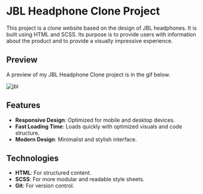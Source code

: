 # JBL Headphone Clone Project

This project is a clone website based on the design of JBL headphones. It is built using HTML and SCSS. Its purpose is to provide users with information about the product and to provide a visually impressive experience.

## Preview

A preview of my JBL Headphone Clone project is in the gif below.

![jbl](https://github.com/user-attachments/assets/843f2358-0be8-4f09-9cc8-adfbec48d5ae)


## Features

- **Responsive Design**: Optimized for mobile and desktop devices.
- **Fast Loading Time**: Loads quickly with optimized visuals and code structure.
- **Modern Design**: Minimalist and stylish interface.

## Technologies

- **HTML**: For structured content.
- **SCSS**: For more modular and readable style sheets.
- **Git**: For version control.


